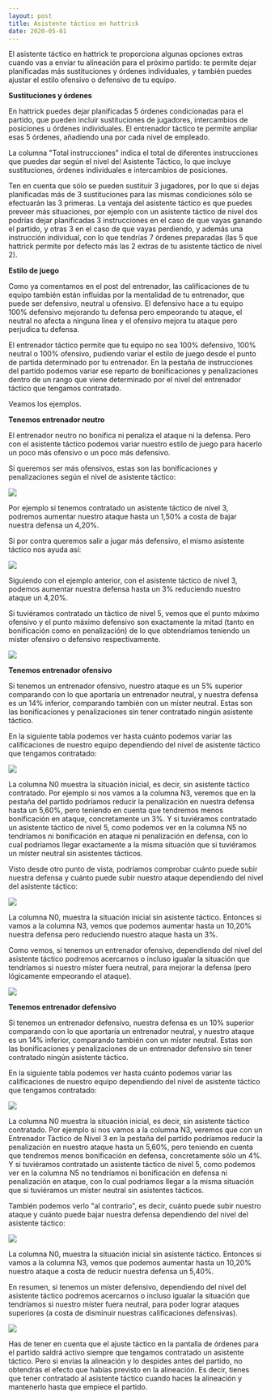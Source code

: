 ```yaml
---
layout: post
title: Asistente táctico en hattrick
date: 2020-05-01
---
```


El asistente táctico en hattrick te proporciona algunas opciones extras cuando vas a enviar tu alineación para el próximo partido: te permite dejar planificadas más sustituciones y órdenes individuales, y también puedes ajustar el estilo ofensivo o defensivo de tu equipo.

**Sustituciones y órdenes**

En hattrick puedes dejar planificadas 5 órdenes condicionadas para el partido, que pueden incluir sustituciones de jugadores, intercambios de posiciones u órdenes individuales. El entrenador táctico te permite ampliar esas 5 órdenes, añadiendo una por cada nivel de empleado.

La columna "Total instrucciones" indica el total de diferentes instrucciones que puedes dar según el nivel del Asistente Táctico, lo que incluye sustituciones, órdenes individuales e intercambios de posiciones.

Ten en cuenta que sólo se pueden sustituir 3 jugadores, por lo que si dejas planificadas más de 3 sustituciones para las mismas condiciones sólo se efectuarán las 3 primeras. La ventaja del asistente táctico es que puedes preveer más situaciones, por ejemplo con un asistente táctico de nivel dos podrías dejar planificadas 3 instrucciones en el caso de que vayas ganando el partido, y otras 3 en el caso de que vayas perdiendo, y además una instrucción individual, con lo que tendrías 7 órdenes preparadas (las 5 que hattrick permite por defecto más las 2 extras de tu asistente táctico de nivel 2).

**Estilo de juego**

Como ya comentamos en el post del entrenador, las calificaciones de tu equipo también están influidas por la mentalidad de tu entrenador, que puede ser defensivo, neutral u ofensivo. El defensivo hace a tu equipo 100% defensivo mejorando tu defensa pero empeorando tu ataque, el neutral no afecta a ninguna línea y el ofensivo mejora tu ataque pero perjudica tu defensa.

El entrenador táctico permite que tu equipo no sea 100% defensivo, 100% neutral o 100% ofensivo, pudiendo variar el estilo de juego desde el punto de partida determinado por tu entrenador. En la pestaña de instrucciones del partido podemos variar ese reparto de bonificaciones y penalizaciones dentro de un rango que viene determinado por el nivel del entrenador táctico que tengamos contratado.

Veamos los ejemplos.

**Tenemos entrenador neutro**

El entrenador neutro no bonifica ni penaliza el ataque ni la defensa. Pero con el asistente táctico podemos variar nuestro estilo de juego para hacerlo un poco más ofensivo o un poco más defensivo.

Si queremos ser más ofensivos, estas son las bonificaciones y penalizaciones según el nivel de asistente táctico:

![](http://i.imgur.com/anp8XgD.jpg)

Por ejemplo si tenemos contratado un asistente táctico de nivel 3, podremos aumentar nuestro ataque hasta un 1,50% a costa de bajar nuestra defensa un 4,20%.

Si por contra queremos salir a jugar más defensivo, el mismo asistente táctico nos ayuda así:

![](http://i.imgur.com/fOnWxQq.jpg)

Siguiendo con el ejemplo anterior, con el asistente táctico de nivel 3, podemos aumentar nuestra defensa hasta un 3% reduciendo nuestro ataque un 4,20%.

Si tuviéramos contratado un táctico de nivel 5, vemos que el punto máximo ofensivo y el punto máximo defensivo son exactamente la mitad (tanto en bonificación como en penalización) de lo que obtendríamos teniendo un míster ofensivo o defensivo respectivamente.

![](http://i.imgur.com/xCtaXsU.jpg)

**Tenemos entrenador ofensivo**

Si tenemos un entrenador ofensivo, nuestro ataque es un 5% superior comparando con lo que aportaría un entrenador neutral, y nuestra defensa es un 14% inferior, comparando también con un míster neutral. Estas son las bonificaciones y penalizaciones sin tener contratado ningún asistente táctico.

En la siguiente tabla podemos ver hasta cuánto podemos variar las calificaciones de nuestro equipo dependiendo del nivel de asistente táctico que tengamos contratado:

![](http://i.imgur.com/iNFxzuu.jpg)

La columna N0 muestra la situación inicial, es decir, sin asistente táctico contratado. Por ejemplo si nos vamos a la columna N3, veremos que en la pestaña del partido podríamos reducir la penalización en nuestra defensa hasta un 5,60%, pero teniendo en cuenta que tendremos menos bonificación en ataque, concretamente un 3%. Y si tuviéramos contratado un asistente táctico de nivel 5, como podemos ver en la columna N5 no tendríamos ni bonificación en ataque ni penalización en defensa, con lo cual podríamos llegar exactamente a la misma situación que si tuviéramos un míster neutral sin asistentes tácticos.

Visto desde otro punto de vista, podríamos comprobar cuánto puede subir nuestra defensa y cuánto puede subir nuestro ataque dependiendo del nivel del asistente táctico:

![](http://i.imgur.com/P4TLfWw.jpg)

La columna N0, muestra la situación inicial sin asistente táctico. Entonces si vamos a la columna N3, vemos que podemos aumentar hasta un 10,20% nuestra defensa pero reduciendo nuestro ataque hasta un 3%.

Como vemos, si tenemos un entrenador ofensivo, dependiendo del nivel del asistente táctico podremos acercarnos o incluso igualar la situación que tendríamos si nuestro míster fuera neutral, para mejorar la defensa (pero lógicamente empeorando el ataque).

![](http://i.imgur.com/5NMJgzI.jpg)

**Tenemos entrenador defensivo**

Si tenemos un entrenador defensivo, nuestra defensa es un 10% superior comparando con lo que aportaría un entrenador neutral, y nuestro ataque es un 14% inferior, comparando también con un míster neutral. Estas son las bonificaciones y penalizaciones de un entrenador defensivo sin tener contratado ningún asistente táctico.

En la siguiente tabla podemos ver hasta cuánto podemos variar las calificaciones de nuestro equipo dependiendo del nivel de asistente táctico que tengamos contratado:

![](http://i.imgur.com/jjpwZyD.jpg)

La columna N0 muestra la situación inicial, es decir, sin asistente táctico contratado. Por ejemplo si nos vamos a la columna N3, veremos que con un Entrenador Táctico de Nivel 3 en la pestaña del partido podríamos reducir la penalización en nuestro ataque hasta un 5,60%, pero teniendo en cuenta que tendremos menos bonificación en defensa, concretamente sólo un 4%. Y si tuviéramos contratado un asistente táctico de nivel 5, como podemos ver en la columna N5 no tendríamos ni bonificación en defensa ni penalización en ataque, con lo cual podríamos llegar a la misma situación que si tuviéramos un míster neutral sin asistentes tácticos.

También podemos verlo "al contrario", es decir, cuánto puede subir nuestro ataque y cuánto puede bajar nuestra defensa dependiendo del nivel del asistente táctico:

![](http://i.imgur.com/nggK8pe.jpg)

La columna N0, muestra la situación inicial sin asistente táctico. Entonces si vamos a la columna N3, vemos que podemos aumentar hasta un 10,20% nuestro ataque a costa de reducir nuestra defensa un 5,40%.

En resumen, si tenemos un míster defensivo, dependiendo del nivel del asistente táctico podremos acercarnos o incluso igualar la situación que tendríamos si nuestro míster fuera neutral, para poder lograr ataques superiores (a costa de disminuir nuestras calificaciones defensivas).

![](http://i.imgur.com/U7e85PI.jpg)

Has de tener en cuenta que el ajuste táctico en la pantalla de órdenes para el partido saldrá activo siempre que tengamos contratado un asistente táctico. Pero si envías la alineación y lo despides antes del partido, no obtendrás el efecto que habías previsto en la alineación. Es decir, tienes que tener contratado al asistente táctico cuando haces la alineación y mantenerlo hasta que empiece el partido.
